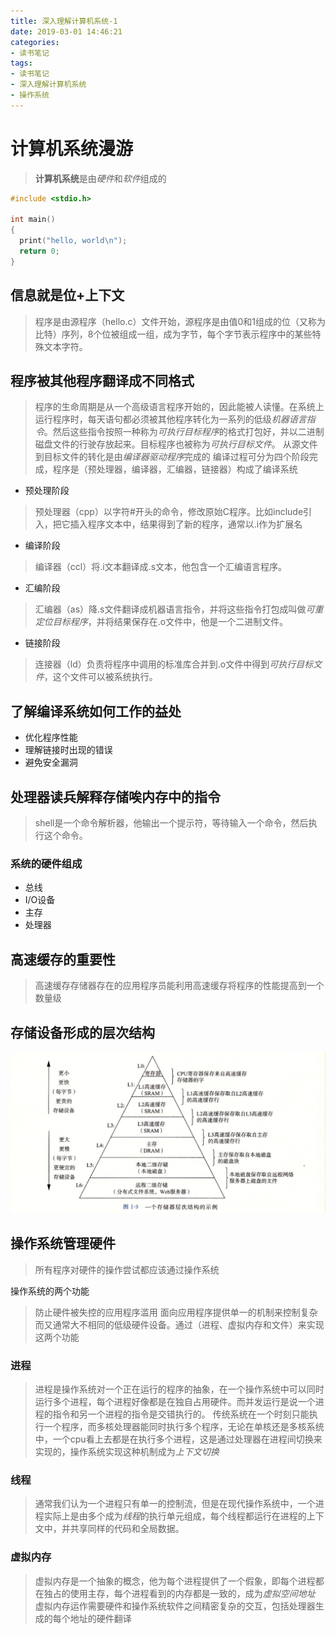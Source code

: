```yaml
---
title: 深入理解计算机系统-1
date: 2019-03-01 14:46:21
categories:
- 读书笔记
tags:
- 读书笔记
- 深入理解计算机系统
- 操作系统
---
```


# 计算机系统漫游

> **计算机系统**是由*硬件*和*软件*组成的

```c
#include <stdio.h>

int main()
{
  print("hello, world\n");
  return 0;
}
```

## 信息就是位+上下文

> 程序是由源程序（hello.c）文件开始，源程序是由值0和1组成的位（又称为比特）序列，8个位被组成一组，成为字节，每个字节表示程序中的某些特殊文本字符。

## 程序被其他程序翻译成不同格式

> 程序的生命周期是从一个高级语言程序开始的，因此能被人读懂。在系统上运行程序时，每天语句都必须被其他程序转化为一系列的低级*机器语言指令*。然后这些指令按照一种称为*可执行目标程序*的格式打包好，并以二进制磁盘文件的行驶存放起来。目标程序也被称为*可执行目标文件*。
> 从源文件到目标文件的转化是由*编译器驱动程序*完成的
> 编译过程可分为四个阶段完成，程序是（预处理器，编译器，汇编器，链接器）构成了编译系统

- 预处理阶段
> 预处理器（cpp）以字符#开头的命令，修改原始C程序。比如include引入，把它插入程序文本中，结果得到了新的程序，通常以.i作为扩展名
- 编译阶段
> 编译器（ccl）将.i文本翻译成.s文本，他包含一个汇编语言程序。
- 汇编阶段
> 汇编器（as）降.s文件翻译成机器语言指令，并将这些指令打包成叫做*可重定位目标程序*，并将结果保存在.o文件中，他是一个二进制文件。
- 链接阶段
> 连接器（ld）负责将程序中调用的标准库合并到.o文件中得到*可执行目标文件*，这个文件可以被系统执行。

## 了解编译系统如何工作的益处

- 优化程序性能
- 理解链接时出现的错误
- 避免安全漏洞

## 处理器读兵解释存储唉内存中的指令

> shell是一个命令解析器，他输出一个提示符，等待输入一个命令，然后执行这个命令。

### 系统的硬件组成

- 总线
- I/O设备
- 主存
- 处理器

## 高速缓存的重要性

> 高速缓存存储器存在的应用程序员能利用高速缓存将程序的性能提高到一个数量级

## 存储设备形成的层次结构

![存储器的层次结构](/assets/images/csapp-1-9.png)

## 操作系统管理硬件

> 所有程序对硬件的操作尝试都应该通过操作系统

操作系统的两个功能
> 防止硬件被失控的应用程序滥用
> 面向应用程序提供单一的机制来控制复杂而又通常大不相同的低级硬件设备。通过（进程、虚拟内存和文件）来实现这两个功能

### 进程

> 进程是操作系统对一个正在运行的程序的抽象，在一个操作系统中可以同时运行多个进程，每个进程好像都是在独自占用硬件。而并发运行是说一个进程的指令和另一个进程的指令是交错执行的。
> 传统系统在一个时刻只能执行一个程序，而多核处理器能同时执行多个程序，无论在单核还是多核系统中，一个cpu看上去都是在执行多个进程，这是通过处理器在进程间切换来实现的，操作系统实现这种机制成为*上下文切换*

### 线程

> 通常我们认为一个进程只有单一的控制流，但是在现代操作系统中，一个进程实际上是由多个成为*线程*的执行单元组成，每个线程都运行在进程的上下文中，并共享同样的代码和全局数据。

### 虚拟内存

> 虚拟内存是一个抽象的概念，他为每个进程提供了一个假象，即每个进程都在独占的使用主存，每个进程看到的内存都是一致的，成为*虚拟空间地址*
> 虚拟内存运作需要硬件和操作系统软件之间精密复杂的交互，包括处理器生成的每个地址的硬件翻译













